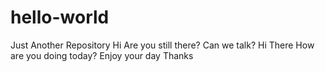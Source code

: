 # hello-world
Just Another Repository
Hi
Are you still there?
Can we talk?
Hi There
How are you doing today?
Enjoy your day
Thanks
